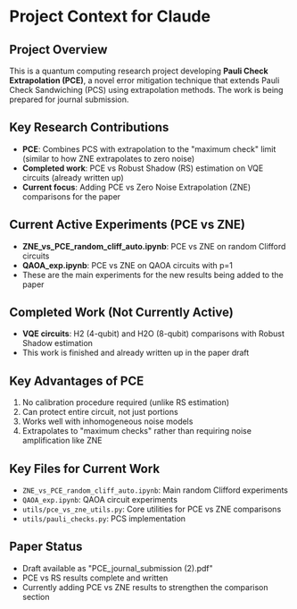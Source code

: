 # Project Context for Claude

## Project Overview
This is a quantum computing research project developing **Pauli Check Extrapolation (PCE)**, a novel error mitigation technique that extends Pauli Check Sandwiching (PCS) using extrapolation methods. The work is being prepared for journal submission.

## Key Research Contributions
- **PCE**: Combines PCS with extrapolation to the "maximum check" limit (similar to how ZNE extrapolates to zero noise)
- **Completed work**: PCE vs Robust Shadow (RS) estimation on VQE circuits (already written up)
- **Current focus**: Adding PCE vs Zero Noise Extrapolation (ZNE) comparisons for the paper

## Current Active Experiments (PCE vs ZNE)
- **ZNE_vs_PCE_random_cliff_auto.ipynb**: PCE vs ZNE on random Clifford circuits
- **QAOA_exp.ipynb**: PCE vs ZNE on QAOA circuits with p=1
- These are the main experiments for the new results being added to the paper

## Completed Work (Not Currently Active)
- **VQE circuits**: H2 (4-qubit) and H2O (8-qubit) comparisons with Robust Shadow estimation
- This work is finished and already written up in the paper draft

## Key Advantages of PCE
1. No calibration procedure required (unlike RS estimation)
2. Can protect entire circuit, not just portions
3. Works well with inhomogeneous noise models
4. Extrapolates to "maximum checks" rather than requiring noise amplification like ZNE

## Key Files for Current Work
- `ZNE_vs_PCE_random_cliff_auto.ipynb`: Main random Clifford experiments
- `QAOA_exp.ipynb`: QAOA circuit experiments
- `utils/pce_vs_zne_utils.py`: Core utilities for PCE vs ZNE comparisons
- `utils/pauli_checks.py`: PCS implementation

## Paper Status
- Draft available as "PCE_journal_submission (2).pdf"
- PCE vs RS results complete and written
- Currently adding PCE vs ZNE results to strengthen the comparison section